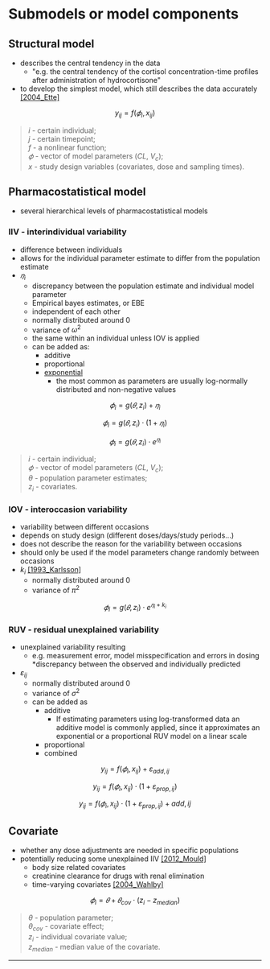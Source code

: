 # Submodels or model components

## Structural model
* describes the central tendency in the data
    + "e.g. the central tendency of the cortisol concentration-time profiles after administration of hydrocortisone"
* to develop the simplest model, which still describes the data accurately [[2004_Ette]](https://doi.org/10.1345/aph.1d374)

$$y_{ij}=f(𝜙_{i},  x_{ij})$$ 
> $i$ - certain individual;<br>
> $j$ - certain timepoint;<br>
> $f$ - a nonlinear function;<br>
> $𝜙$ - vector of model parameters ($CL$, $V_c$);<br>
> $x$ - study design variables (covariates, dose and sampling times).

## Pharmacostatistical model
* several hierarchical levels of pharmacostatistical models

### IIV - interindividual variability 
* difference between individuals
* allows for the individual parameter estimate to differ from the population estimate
* $𝜂_i$
    + discrepancy between the population estimate and individual model parameter
    + Empirical bayes estimates, or EBE
    + independent of each other 
    + normally distributed around 0 
    + variance of $ω^2$
    + the same within an individual unless IOV is applied
    + can be added as:
      - additive
      - proportional
      - <u>exponential</u>
        - the most common as parameters are usually log-normally distributed and non-negative values

$$𝜙_{i}=g(𝜃,  z_{i}) + 𝜂_i$$

$$𝜙_{i}=g(𝜃,  z_{i}) \cdot (1+ 𝜂_i)$$

$$𝜙_{i}=g(𝜃,  z_{i}) \cdot e^{𝜂_i}$$

> $i$ - certain individual;<br>
> $𝜙$ - vector of model parameters ($CL$, $V_c$);<br>
> $θ$ - population parameter estimates;<br>
> $z_{i}$ - covariates.

### IOV - interoccasion variability 
* variability between different occasions
* depends on study design (different doses/days/study periods...)
* does not describe the reason for the variability between occasions
* should only be used if the model parameters change randomly between occasions
* $k_i$ [[1993_Karlsson]](https://doi.org/10.1007/bf01113502)
    + normally distributed around 0 
    + variance of $π^2$

$$𝜙_{i}=g(𝜃,  z_{i}) \cdot e^{𝜂_i+k_i}$$

### RUV - residual unexplained variability
* unexplained variability resulting
    + e.g. measurement error, model misspecification and errors in dosing
*discrepancy between the observed and individually predicted
* $ε_{ij}$
    + normally distributed around 0 
    + variance of $σ^2$
    + can be added as
      + additive
        + If estimating parameters using log-transformed data an additive model is commonly applied, since it approximates an exponential or a proportional RUV model on a linear scale
      + proportional
      + combined

$$y_{ij}=f(𝜙_{i},  x_{ij}) + ε_{add,ij}$$

$$y_{ij}=f(𝜙_{i},  x_{ij}) \cdot (1+ ε_{prop,ij})$$

$$y_{ij}=f(𝜙_{i},  x_{ij}) \cdot (1+ ε_{prop,ij}) + {add,ij}$$

## Covariate
* whether any dose adjustments are needed in specific populations
* potentially reducing some unexplained IIV [[2012_Mould]](https://doi.org/10.1038%2Fpsp.2012.4)
    + body size related covariates
    + creatinine clearance for drugs with renal elimination
    + time-varying covariates [[2004_Wahlby]](https://doi.org/10.1111%2Fj.1365-2125.2004.02170.x)

$$𝜙_{i}=𝜃 + 𝜃_{cov} \cdot (z_{i}-z_{median})$$
> $θ$ - population parameter;<br>
> $θ_{cov}$ - covariate effect;<br>
> $z_{i}$ - individual covariate value;<br>
> $z_{median}$ - median value of the covariate.

---
